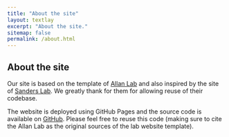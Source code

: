```yaml
---
title: "About the site"
layout: textlay
excerpt: "About the site."
sitemap: false
permalink: /about.html
---
```



## About the site

Our site is based on the template of [Allan Lab](http://www.allanlab.org/) and also inspired by the site of [Sanders Lab](https://sanderslab.github.io/). We greatly thank for them for allowing reuse of their codebase.

The website is deployed using GitHub Pages and the source code is available on [GitHub](https://github.com/orgs/OUCOPT/repositories). Please feel free to reuse this code (making sure to cite the Allan Lab as the original sources of the lab website template).



